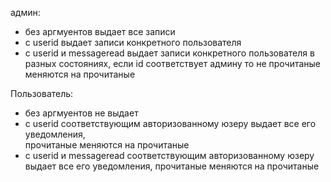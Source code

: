 админ:
- без аргмуентов выдает все записи
- с userid выдает записи конкретного пользователя
- с userid и messageread выдает записи конкретного 
пользователя в разных состояниях, если id соответствует админу то не прочитаные меняются на прочитаные

Пользователь:

- без аргмуентов не выдает
- с userid соответствующим авторизованному юзеру выдает все его уведомления,  
прочитаные меняются на прочитаные
- с userid и messageread соответствующим авторизованному юзеру выдает все его уведомления,
  прочитаные меняются на прочитаные
